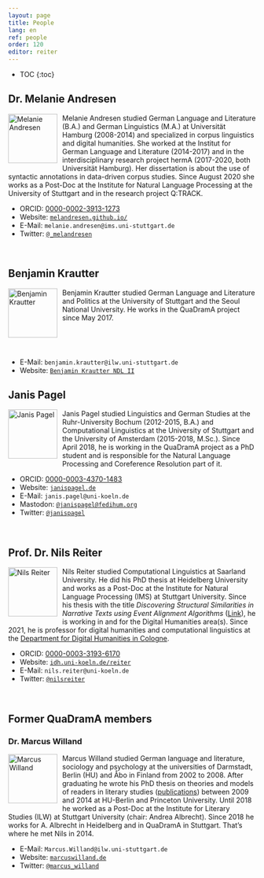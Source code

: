 ```yaml
---
layout: page
title: People
lang: en
ref: people
order: 120
editor: reiter
---
```


* TOC
{:toc}

## Dr. Melanie Andresen

<div style="float:left;margin:0px 10px 10px 0px;padding:0;width:100px;height:100px;"><img src="{{ site.url }}/assets/about/melanie.jpg" alt="Melanie Andresen" width="100" height="100"/></div>

Melanie Andresen studied German Language and Literature (B.A.) and German Linguistics (M.A.) at Universität Hamburg (2008-2014) and specialized in corpus linguistics and digital humanities. She worked at the Institut for German Language and Literature (2014-2017) and in the interdisciplinary research project hermA (2017-2020, both Universität Hamburg). Her dissertation is about the use of syntactic annotations in data-driven corpus studies. Since August 2020 she works as a Post-Doc at the Institute for Natural Language Processing at the University of Stuttgart and in the research project Q:TRACK.

- ORCID: [0000-0002-3913-1273](https://orcid.org/0000-0002-3913-1273)
- Website: [`melandresen.github.io/`](https://melandresen.github.io/)
- E-Mail: `melanie.andresen@ims.uni-stuttgart.de`
- Twitter: [`@_melandresen`](https://twitter.com/_melandresen)

<div style="clear:left">&nbsp;</div>


## Benjamin Krautter

<div style="float:left;margin:0px 10px 10px 0px;padding:0;width:100px;height:100px;"><img src="{{ site.url }}/assets/about/Benjamin.jpg" alt="Benjamin Krautter" width="100" height="100"/></div>

Benjamin Krautter studied German Language and Literature and Politics at the University of Stuttgart and the Seoul National University. He works in the QuaDramA project since May 2017.

<div style="clear:left">&nbsp;</div>

- E-Mail: `benjamin.krautter@ilw.uni-stuttgart.de`
- Website: [`Benjamin Krautter NDL II`](https://www.ilw.uni-stuttgart.de/institut/team/Krautter-00001/)


## Janis Pagel

<div style="float:left;margin:0px 10px 10px 0px;padding:0;width:100px;height:100px;"><img src="{{ site.url }}/assets/about/janis.jpg" alt="Janis Pagel" width="100" height="100"/></div>

Janis Pagel studied Linguistics and German Studies at the Ruhr-University Bochum (2012-2015, B.A.) and Computational Linguistics at the University of Stuttgart and the University of Amsterdam (2015-2018, M.Sc.). Since April 2018, he is working in the QuaDramA project as a PhD student and is responsible for the Natural Language Processing and Coreference Resolution part of it.

- ORCID: [0000-0003-4370-1483](https://orcid.org/0000-0003-4370-1483)
- Website: [`janispagel.de`](https://janispagel.de)
- E-Mail: `janis.pagel@uni-koeln.de`
- Mastodon: [`@janispagel@fedihum.org`](https://fedihum.org/@janispagel)
- Twitter: [`@janispagel`](https://twitter.com/janispagel)

<div style="clear:left">&nbsp;</div>



## Prof. Dr. Nils Reiter

<div style="float:left;margin:0px 10px 10px 0px;padding:0;width:100px;height:100px;"><img src="{{ site.url }}/assets/about/nils.jpg" alt="Nils Reiter" width="100" height="100"/></div>

Nils Reiter studied Computational Linguistics at Saarland University. He did his PhD thesis at Heidelberg University and works as a Post-Doc at the Institute for Natural Language Processing (IMS) at Stuttgart University. Since his thesis with the title *Discovering Structural Similarities in Narrative Texts using Event Alignment Algorithms* ([Link](http://www.ub.uni-heidelberg.de/archiv/17042)), he is working in and for the Digital Humanities area(s). Since 2021, he is professor for digital humanities and computational linguistics at the [Department for Digital Humanities in Cologne](https://dh.phil-fak.uni-koeln.de).

- ORCID: [0000-0003-3193-6170](https://orcid.org/0000-0003-3193-6170)
- Website: [`idh.uni-koeln.de/reiter`](https://idh.uni-koeln.de/reiter)
- E-Mail: `nils.reiter@uni-koeln.de`
- Twitter: [`@nilsreiter`](http://twitter.com/nilsreiter)

<div style="clear:left">&nbsp;</div>


## Former QuaDramA members

### Dr. Marcus Willand
<div style="float:left;margin:0px 10px 10px 0px;padding:0;width:100px;height:100px;"><img src="{{ site.url }}/assets/about/Marcus.jpg" alt="Marcus Willand" width="100" height="100"/></div>

Marcus Willand studied German language and literature, sociology and psychology at the universities of Darmstadt, Berlin (HU) and Åbo in Finland from 2002 to 2008. After graduating he wrote his PhD thesis on theories and models of readers in literary studies ([publications](https://sites.google.com/site/marcuswilland/publikationen)) between 2009 and 2014 at HU-Berlin and Princeton University. Until 2018 he worked as a Post-Doc at the Institute for Literary Studies (ILW) at Stuttgart University (chair: Andrea Albrecht). Since 2018 he works for A. Albrecht in Heidelberg and in QuaDramA in Stuttgart. That’s where he met Nils in 2014.

- E-Mail: `Marcus.Willand@ilw.uni-stuttgart.de`
- Website: [`marcuswilland.de`](http://www.marcuswilland.de)
- Twitter: [`@marcus_willand`](https://twitter.com/Marcus_Willand)

<div style="clear:left">&nbsp;</div>


